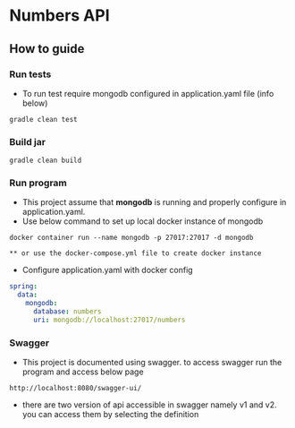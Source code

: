 # Numbers API

## How to guide

### Run tests
- To run test require mongodb configured in application.yaml file (info below)
```shell
gradle clean test
```

### Build jar
```shell
gradle clean build
```

### Run program
- This project assume that **mongodb** is running and properly configure in application.yaml. 
- Use below command to set up local docker instance of mongodb
```shell
docker container run --name mongodb -p 27017:27017 -d mongodb

** or use the docker-compose.yml file to create docker instance
```
- Configure application.yaml with docker config
```yaml
spring:
  data:
    mongodb:
      database: numbers
      uri: mongodb://localhost:27017/numbers
```

### Swagger
- This project is documented using swagger. to access swagger run the program and access below page
```
http://localhost:8080/swagger-ui/
```
- there are two version of api accessible in swagger namely v1 and v2. you can access them by selecting the definition

